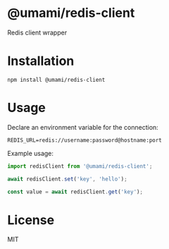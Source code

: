 # @umami/redis-client

Redis client wrapper

# Installation

```
npm install @umami/redis-client
```

# Usage

Declare an environment variable for the connection:

```
REDIS_URL=redis://username:password@hostname:port
```

Example usage:

```javascript
import redisClient from '@umami/redis-client';

await redisClient.set('key', 'hello');

const value = await redisClient.get('key');
```

# License

MIT

